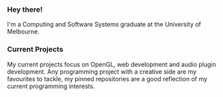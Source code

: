 ### Hey there!

I'm a Computing and Software Systems graduate at the University of Melbourne.

### Current Projects

My current projects focus on OpenGL, web development and audio plugin development. Any programming project with a creative side are my favourites to tackle, my pinned repositories are a good reflection of my current programming interests.
